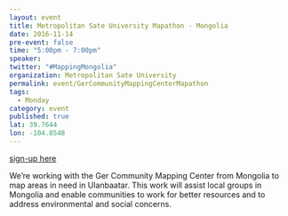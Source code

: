 ```yaml
---
layout: event
title: Metropolitan Sate University Mapathon - Mongolia
date: 2016-11-14
pre-event: false
time: "5:00pm - 7:00pm"
speaker: 
twitter: "#MappingMongolia"
organization: Metropolitan Sate University
permalink: event/GerCommunityMappingCenterMapathon
tags: 
  - Monday
category: event
published: true
lat: 39.7644
lon: -104.8548
---
```

[sign-up here](http://sites.msudenver.edu/geospatial/2016/11/01/openstreetmap-mapathon-november-14-5pm/)

We’re working with the Ger Community Mapping Center from Mongolia to map areas in need in Ulanbaatar. 
This work will assist local groups in Mongolia and enable communities to work for better resources and 
to address environmental and social concerns. 


